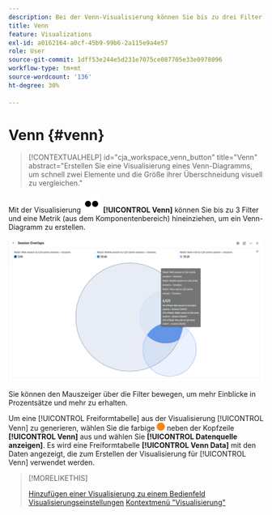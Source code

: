 ```yaml
---
description: Bei der Venn-Visualisierung können Sie bis zu drei Filter (aus Komponenten) und eine Metrik durch Drag-and-Drop einfügen, um ein Venn-Diagramm zu erstellen.
title: Venn
feature: Visualizations
exl-id: a0162164-a0cf-45b9-99b6-2a115e9a4e57
role: User
source-git-commit: 1dff53e244e5d231e7075ce087705e33e0978096
workflow-type: tm+mt
source-wordcount: '136'
ht-degree: 30%

---
```


# Venn {#venn}

<!-- markdownlint-disable MD034 -->

>[!CONTEXTUALHELP]
>id="cja_workspace_venn_button"
>title="Venn"
>abstract="Erstellen Sie eine Visualisierung eines Venn-Diagramms, um schnell zwei Elemente und die Größe ihrer Überschneidung visuell zu vergleichen."

<!-- markdownlint-enable MD034 -->


Mit der Visualisierung ![Typ](/help/assets/icons/TwoDots.svg) **[!UICONTROL Venn]** können Sie bis zu 3 Filter und eine Metrik (aus dem Komponentenbereich) hineinziehen, um ein Venn-Diagramm zu erstellen.

![Venn-Visualisierung, die drei Filter enthält.](assets/venn.png)

Sie können den Mauszeiger über die Filter bewegen, um mehr Einblicke in Prozentsätze und mehr zu erhalten.

Um eine [!UICONTROL Freiformtabelle] aus der Visualisierung [!UICONTROL Venn] zu generieren, wählen Sie die farbige ![StatusOrange](/help/assets/icons/StatusOrange.svg) neben der Kopfzeile **[!UICONTROL Venn]** aus und wählen Sie **[!UICONTROL Datenquelle anzeigen]**. Es wird eine Freiformtabelle **[!UICONTROL Venn Data]** mit den Daten angezeigt, die zum Erstellen der Visualisierung für [!UICONTROL Venn] verwendet werden.

<!--
To normalize the Venn diagram (take the size out of it), go select ![Setting](/help/assets/icons/Setting.svg) and select **[!UICONTROL Normalization]**.

![Visualization Settings option for Visualization type: Venn diagram.](assets/normalization.png)

-->

>[!MORELIKETHIS]
>
>[Hinzufügen einer Visualisierung zu einem Bedienfeld](/help/analysis-workspace/visualizations/freeform-analysis-visualizations.md#add-visualizations-to-a-panel)
>[Visualisierungseinstellungen](/help/analysis-workspace/visualizations/freeform-analysis-visualizations.md#settings)
>[Kontextmenü &quot;Visualisierung&quot;](/help/analysis-workspace/visualizations/freeform-analysis-visualizations.md#context-menu)
>

